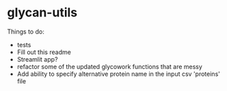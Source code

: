 # glycan-utils

Things to do: 
- tests
- Fill out this readme
- Streamlit app?
- refactor some of the updated glycowork functions that are messy
- Add ability to specify alternative protein name in the input csv 'proteins' file
